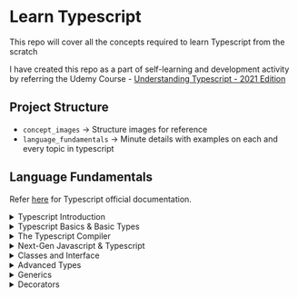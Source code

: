 # Learn Typescript

This repo will cover all the concepts required to learn Typescript from the scratch

I have created this repo as a part of self-learning and development activity by referring the Udemy Course - [Understanding Typescript - 2021 Edition](https://www.udemy.com/course/understanding-typescript)

## Project Structure

-   `concept_images` → Structure images for reference
-   `language_fundamentals` → Minute details with examples on each and every topic in typescript

## Language Fundamentals

Refer [here](https://www.typescriptlang.org/docs/) for Typescript official documentation.

<details>
  <summary>Typescript Introduction</summary>

#### List of topics coverd under this section:

-   [Intro to Typescript](https://github.com/kunalashar25/learn-typescript/blob/main/language_fundamentals/getting_started/intro_to_ts/intro_to_typescript.txt)
-   [Convert JS code to TS code](https://github.com/kunalashar25/learn-typescript/blob/main/language_fundamentals/getting_started/using_typescript)
-   [Advantages of using TS](https://github.com/kunalashar25/learn-typescript/blob/main/language_fundamentals/getting_started/ts_advantages/ts_advantages.txt)
-   [Course Outline](https://github.com/kunalashar25/learn-typescript/blob/main/concept_images/getting_started/course_outline.png)
</details>

<details>
  <summary>Typescript Basics & Basic Types</summary>

#### List of topics coverd under this section:

-   [Using Types](https://github.com/kunalashar25/learn-typescript/blob/main/language_fundamentals/ts_basics_and_basic_types/using_types)
-   [Working with number, strings, and booleans](https://github.com/kunalashar25/learn-typescript/blob/main/language_fundamentals/ts_basics_and_basic_types/working_with_number_strings_booleans)
-   [Object Types](https://github.com/kunalashar25/learn-typescript/blob/main/language_fundamentals/ts_basics_and_basic_types/object_types)
-   [Array Types](https://github.com/kunalashar25/learn-typescript/blob/main/language_fundamentals/ts_basics_and_basic_types/array_types)
-   [Tuple Types](https://github.com/kunalashar25/learn-typescript/blob/main/language_fundamentals/ts_basics_and_basic_types/tuple_types)
-   [Working with Enums](https://github.com/kunalashar25/learn-typescript/blob/main/language_fundamentals/ts_basics_and_basic_types/working_with_enums)
-   [Union Types](https://github.com/kunalashar25/learn-typescript/blob/main/language_fundamentals/ts_basics_and_basic_types/union_types)
-   [Literal Types](https://github.com/kunalashar25/learn-typescript/blob/main/language_fundamentals/ts_basics_and_basic_types/literal_types)
-   [Type Alias or Custom Types](https://github.com/kunalashar25/learn-typescript/blob/main/language_fundamentals/ts_basics_and_basic_types/type_alias_or_custom_types)
-   [Function Return Types and "void"](https://github.com/kunalashar25/learn-typescript/blob/main/language_fundamentals/ts_basics_and_basic_types/function_return_type_and_void)
-   [Functions as Types](https://github.com/kunalashar25/learn-typescript/blob/main/language_fundamentals/ts_basics_and_basic_types/functions_as_types)
-   [Functions Types and Callbacks](https://github.com/kunalashar25/learn-typescript/blob/main/language_fundamentals/ts_basics_and_basic_types/function_types_and_callbacks)
-   [The Unknown Type](https://github.com/kunalashar25/learn-typescript/blob/main/language_fundamentals/ts_basics_and_basic_types/unknown_type)
-   [The Never Type](https://github.com/kunalashar25/learn-typescript/blob/main/language_fundamentals/ts_basics_and_basic_types/never_type)
</details>

<details>
  <summary>The Typescript Compiler</summary>

#### List of topics coverd under this section:

-   [Using "Watch Mode"](https://github.com/kunalashar25/learn-typescript/blob/main/language_fundamentals/the_ts_compiler/using_watch_mode/watch_mode.txt)
-   [Compile Entire Project](https://github.com/kunalashar25/learn-typescript/blob/main/language_fundamentals/the_ts_compiler/compiling_entire_project/compile_entire_project.txt)
-   [Include and Exclude Files](https://github.com/kunalashar25/learn-typescript/blob/main/language_fundamentals/the_ts_compiler/include_and_exclude_files/include_and_exclude.txt)

<B>Resources</B>

-   Check all configuration related to `tsconfig.json` [here](https://www.typescriptlang.org/docs/handbook/tsconfig-json.html)
-   Check `tsc` CLI options [here](https://www.typescriptlang.org/docs/handbook/compiler-options.html)

</details>

<details>
  <summary>Next-Gen Javascript & Typescript</summary>

#### List of topics coverd under this section:

-   [Let vs Const](https://github.com/kunalashar25/learn-typescript/blob/main/language_fundamentals/next_gen_js_and_ts/let_and_const)
-   [Arrow Functions](https://github.com/kunalashar25/learn-typescript/blob/main/language_fundamentals/next_gen_js_and_ts/arrow_functions)
-   [Default Function Value](https://github.com/kunalashar25/learn-typescript/blob/main/language_fundamentals/next_gen_js_and_ts/default_function_value)
-   [The Spread Operator](https://github.com/kunalashar25/learn-typescript/blob/main/language_fundamentals/next_gen_js_and_ts/the_spread_operator)
-   [Rest Parameters](https://github.com/kunalashar25/learn-typescript/blob/main/language_fundamentals/next_gen_js_and_ts/rest_parameters)
-   [Array & Object Destructuring](https://github.com/kunalashar25/learn-typescript/blob/main/language_fundamentals/next_gen_js_and_ts/array_and_object_destructuring)

<B>Resources</B>

-   Refer [here](https://kangax.github.io/compat-table/es6/) to see compatibility table
</details>

<details>
  <summary>Classes and Interface</summary>

#### List of topics coverd under this section:

<B>Classes</B>

-   [What are classes?](https://github.com/kunalashar25/learn-typescript/blob/main/concept_images/classes_and_interface/classes/object_vs_class.png)
-   [Creating First Class](https://github.com/kunalashar25/learn-typescript/blob/main/language_fundamentals/classes_and_interface/classes/creating_first_class)
-   [Constructor Function and This keyword](https://github.com/kunalashar25/learn-typescript/blob/main/language_fundamentals/classes_and_interface/classes/constructor_function_and_this_keyword)
-   [Private and Public Access Modifiers](https://github.com/kunalashar25/learn-typescript/blob/main/language_fundamentals/classes_and_interface/classes/private_and_public_access_modifiers)
-   [Shorthand Initialization](https://github.com/kunalashar25/learn-typescript/blob/main/language_fundamentals/classes_and_interface/classes/shorthand_initialization)
-   [Readonly Properties](https://github.com/kunalashar25/learn-typescript/blob/main/language_fundamentals/classes_and_interface/classes/readonly_properties)
-   [Inheritance Structure](https://github.com/kunalashar25/learn-typescript/blob/main/language_fundamentals/classes_and_interface/classes/inheritance)
-   [Overriding Properting and using protected modifier](https://github.com/kunalashar25/learn-typescript/blob/main/language_fundamentals/classes_and_interface/classes/overriding_properties_and_protected_modifier)
-   [Getters and Setters](https://github.com/kunalashar25/learn-typescript/blob/main/language_fundamentals/classes_and_interface/classes/getters_and_setters)
-   [Static Methods and Properties](https://github.com/kunalashar25/learn-typescript/blob/main/language_fundamentals/classes_and_interface/classes/static_methods_and_properties)
-   [Abstract Classes](https://github.com/kunalashar25/learn-typescript/blob/main/language_fundamentals/classes_and_interface/classes/abstract_classes)
-   [Singeton Pattern and Private Constructor](https://github.com/kunalashar25/learn-typescript/blob/main/language_fundamentals/classes_and_interface/classes/singleton_and_private_constructor)

<B>Interfaces</B>

-   [Creating First Interface](https://github.com/kunalashar25/learn-typescript/blob/main/language_fundamentals/classes_and_interface/interfaces/creating_first_interface)
-   [Using Interface with Classes](https://github.com/kunalashar25/learn-typescript/blob/main/language_fundamentals/classes_and_interface/interfaces/using_interface_with_classes)
-   [Extending Interfaces](https://github.com/kunalashar25/learn-typescript/blob/main/language_fundamentals/classes_and_interface/interfaces/extending_interfaces)
-   [Interface as Function Types](https://github.com/kunalashar25/learn-typescript/blob/main/language_fundamentals/classes_and_interface/interfaces/interface_as_function_types)
-   [Optional Parameters and Properties](https://github.com/kunalashar25/learn-typescript/blob/main/language_fundamentals/classes_and_interface/interfaces/optional_parameters_and_properties)

</details>

<details>
  <summary>Advanced Types</summary>

#### List of topics coverd under this section:

-   [Intersection Types](https://github.com/kunalashar25/learn-typescript/blob/main/language_fundamentals/advanced_types/intersection_types)
-   [Type Guards](https://github.com/kunalashar25/learn-typescript/blob/main/language_fundamentals/advanced_types/type_guards)
-   [Discriminated Unions](https://github.com/kunalashar25/learn-typescript/blob/main/language_fundamentals/advanced_types/discriminated_unions)
-   [Type Casting](https://github.com/kunalashar25/learn-typescript/blob/main/language_fundamentals/advanced_types/type_casting)
-   [Index Properties](https://github.com/kunalashar25/learn-typescript/blob/main/language_fundamentals/advanced_types/index_properties)
-   [Function Overloads](https://github.com/kunalashar25/learn-typescript/blob/main/language_fundamentals/advanced_types/function_overloads)
-   [Optional Chaining](https://github.com/kunalashar25/learn-typescript/blob/main/language_fundamentals/advanced_types/optional_chaining)
-   [Nullish Coalescing](https://github.com/kunalashar25/learn-typescript/blob/main/language_fundamentals/advanced_types/nullish_coalescing)

</details>

<details>
  <summary>Generics</summary>

#### List of topics coverd under this section:

<B>Functions</B>

-   [What are Generics & Built-In Generics](https://github.com/kunalashar25/learn-typescript/blob/main/language_fundamentals/generics/functions/what_are_generics)
-   [Creating a Generic Function](https://github.com/kunalashar25/learn-typescript/blob/main/language_fundamentals/generics/functions/creating_a_generic_function)
-   [Working with Constraints](https://github.com/kunalashar25/learn-typescript/blob/main/language_fundamentals/generics/functions/working_with_constraints)
-   [Another Generic Functions](https://github.com/kunalashar25/learn-typescript/blob/main/language_fundamentals/generics/functions/another_generic_function)
-   [The "keyof" constraint](https://github.com/kunalashar25/learn-typescript/blob/main/language_fundamentals/generics/functions/the_key_of_constraint)

<B>Classes</B>

-   [The Generic Classes](https://github.com/kunalashar25/learn-typescript/blob/main/language_fundamentals/generics/classes/introduction)

<B>Utility Types</B>

-   [Partial Types](https://github.com/kunalashar25/learn-typescript/blob/main/language_fundamentals/generics/utility_types/partial_types)
-   [Read-only Types](https://github.com/kunalashar25/learn-typescript/blob/main/language_fundamentals/generics/utility_types/readonly_types)

<B>Resources</B>

-   Learn more about Generics [here](https://www.typescriptlang.org/docs/handbook/2/generics.html)
</details>

<details>
  <summary>Decorators</summary>

#### List of topics coverd under this section:

-   [First Class Decorator](https://github.com/kunalashar25/learn-typescript/blob/main/language_fundamentals/decorators/first_class_decorator)
-   [Working with Decorator Factories](https://github.com/kunalashar25/learn-typescript/blob/main/language_fundamentals/decorators/decorator_factories)
-   [Building More useful Decorator](https://github.com/kunalashar25/learn-typescript/blob/main/language_fundamentals/decorators/building_more_useful_decorator)
-   [Adding multiple Decorators](https://github.com/kunalashar25/learn-typescript/blob/main/language_fundamentals/decorators/adding_multiple_decorators)
-   [Creating property Decorators](https://github.com/kunalashar25/learn-typescript/blob/main/language_fundamentals/decorators/property_decorator)
-   [Accessor and Parameter Decorator](https://github.com/kunalashar25/learn-typescript/blob/main/language_fundamentals/decorators/accessor_and_parameter_decorator)

</details>
